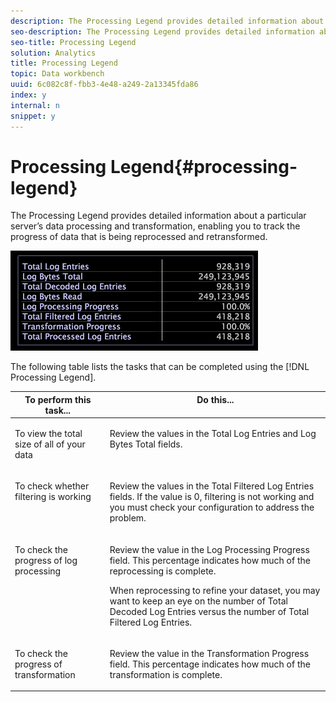 ```yaml
---
description: The Processing Legend provides detailed information about a particular server’s data processing and transformation, enabling you to track the progress of data that is being reprocessed and retransformed.
seo-description: The Processing Legend provides detailed information about a particular server’s data processing and transformation, enabling you to track the progress of data that is being reprocessed and retransformed.
seo-title: Processing Legend
solution: Analytics
title: Processing Legend
topic: Data workbench
uuid: 6c082c8f-fbb3-4e48-a249-2a13345fda86
index: y
internal: n
snippet: y
---
```


# Processing Legend{#processing-legend}

The Processing Legend provides detailed information about a particular server’s data processing and transformation, enabling you to track the progress of data that is being reprocessed and retransformed.

 ![](assets/vis_ProcessingLegend.png)

The following table lists the tasks that can be completed using the [!DNL Processing Legend].

<table id="table_6149250C44B14C44A3CB1CEF68B280C6"> 
 <thead> 
  <tr valign="top"> 
   <th colname="col1" class="entry"> To perform this task... </th> 
   <th colname="col2" class="entry"> Do this... </th> 
  </tr> 
 </thead>
 <tbody> 
  <tr valign="top"> 
   <td colname="col1"> <p>To view the total size of all of your data </p> </td> 
   <td colname="col2"> <p>Review the values in the <span class="wintitle"> Total Log Entries</span> and <span class="wintitle"> Log Bytes Total</span> fields. </p> </td> 
  </tr> 
  <tr valign="top"> 
   <td colname="col1"> <p>To check whether filtering is working </p> </td> 
   <td colname="col2"> <p>Review the values in the <span class="wintitle"> Total Filtered Log Entries</span> fields. If the value is 0, filtering is not working and you must check your configuration to address the problem. </p> </td> 
  </tr> 
  <tr valign="top"> 
   <td colname="col1"> <p>To check the progress of log processing </p> </td> 
   <td colname="col2"> <p>Review the value in the <span class="wintitle"> Log Processing Progress</span> field. This percentage indicates how much of the reprocessing is complete. </p> <p>When reprocessing to refine your dataset, you may want to keep an eye on the number of <span class="wintitle"> Total Decoded Log Entries</span> versus the number of <span class="wintitle"> Total Filtered Log Entries</span>. </p> </td> 
  </tr> 
  <tr valign="top"> 
   <td colname="col1"> <p>To check the progress of transformation </p> </td> 
   <td colname="col2"> <p>Review the value in the <span class="wintitle"> Transformation Progress</span> field. This percentage indicates how much of the transformation is complete. </p> </td> 
  </tr> 
 </tbody> 
</table>

